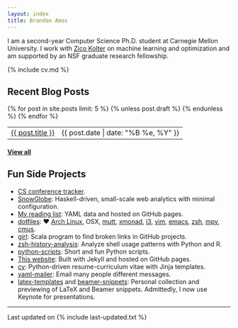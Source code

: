 ```yaml
---
layout: index
title: Brandon Amos
---
```


I am a second-year Computer Science Ph.D. student
at Carnegie Mellon University.
I work with [Zico Kolter](http://zicokolter.com)
on machine learning and optimization and am supported
by an NSF graduate research fellowship.

{% include cv.md %}

## <i class="fa fa-chevron-right"></i> Recent Blog Posts

<table class="table table-hover">
  {% for post in site.posts limit: 5 %}
    {% unless post.draft %}
    <tr>
      <td><a href="{{ post.url }}">{{ post.title }}</a></td>
      <td class="col-md-3" style="text-align: right;">{{ post.date | date: "%B %e, %Y" }}</td>
    </tr>
    {% endunless %}
  {% endfor %}
</table>
<h4><a href="/blog">View all</a></h4>

## <i class="fa fa-chevron-right"></i> Fun Side Projects
+ [CS conference tracker](https://github.com/bamos/conference-tracker).
+ [SnowGlobe](https://github.com/bamos/snowglobe):
  Haskell-driven, small-scale web analytics with minimal configuration.
+ [My reading list](http://bamos.github.io/reading-list/):
  YAML data and hosted on GitHub pages.
+ [dotfiles](https://github.com/bamos/dotfiles):
  &hearts;
  [Arch Linux](https://www.archlinux.org/),
  OSX,
  [mutt](http://www.mutt.org/),
  [xmonad](http://xmonad.org/),
  [i3](https://i3wm.org/),
  [vim](http://www.vim.org/),
  [emacs](https://www.gnu.org/software/emacs/),
  [zsh](http://www.zsh.org/),
  [mpv](http://mpv.io/),
  [cmus](https://cmus.github.io/).
+ [girl](https://github.com/bamos/girl):
  Scala program to find broken links in GitHub projects.
+ [zsh-history-analysis](https://github.com/bamos/zsh-history-analysis):
  Analyze shell usage patterns with Python and R.
+ [python-scripts](https://github.com/bamos/python-scripts):
  Short and fun Python scripts.
+ [This website](https://github.com/bamos/bamos.github.io):
  Built with Jekyll and hosted on GitHub pages.
+ [cv](https://github.com/bamos/cv):
  Python-driven resume-curriculum vitae with Jinja templates.
+ [yaml-mailer](https://github.com/bamos/yaml-mailer):
  Email many people different messages.
+ [latex-templates](https://github.com/bamos/latex-templates)
  and [beamer-snippets](https://github.com/bamos/beamer-snippets):
  Personal collection and previewing of LaTeX and Beamer snippets.
  Admittedly, I now use Keynote for presentations.

---

Last updated on {% include last-updated.txt %}
